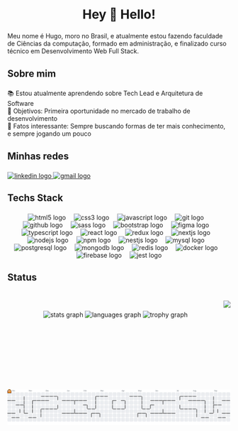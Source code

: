 <h1 align="center">Hey 👋 Hello!</h1>

###

<p align="left">Meu nome é Hugo, moro no Brasil, e atualmente estou fazendo faculdade de Ciências da computação, formado em administração, e finalizado curso técnico em Desenvolvimento Web Full Stack.</p>

###

<h2 align="left">Sobre mim</h2>

###

<p align="left">📚 Estou atualmente aprendendo sobre Tech Lead e Arquitetura de Software<br>🎯 Objetivos: Primeira oportunidade no mercado de trabalho de desenvolvimento<br>🎲 Fatos interessante: Sempre buscando formas de ter mais conhecimento, e sempre jogando um pouco</p>

###

<h2 align="left">Minhas redes</h2>

###

<div align="left">
  <a href="https://www.linkedin.com/in/hugozauad/" target="_blank">
    <img src="https://raw.githubusercontent.com/maurodesouza/profile-readme-generator/master/src/assets/icons/social/linkedin/default.svg" width="52" height="40" alt="linkedin logo"  />
  </a>
  <a href="hugozeymer@gmail.com" target="_blank">
    <img src="https://raw.githubusercontent.com/maurodesouza/profile-readme-generator/master/src/assets/icons/social/gmail/default.svg" width="52" height="40" alt="gmail logo"  />
  </a>
</div>

###

<h2 align="left">Techs Stack</h2>

###

<div align="center">
  <img src="https://skillicons.dev/icons?i=html" height="40" alt="html5 logo"  />
  <img width="10" />
  <img src="https://skillicons.dev/icons?i=css" height="40" alt="css3 logo"  />
  <img width="10" />
  <img src="https://skillicons.dev/icons?i=js" height="40" alt="javascript logo"  />
  <img width="10" />
  <img src="https://skillicons.dev/icons?i=git" height="40" alt="git logo"  />
  <img width="10" />
  <img src="https://skillicons.dev/icons?i=github" height="40" alt="github logo"  />
  <img width="10" />
  <img src="https://skillicons.dev/icons?i=sass" height="40" alt="sass logo"  />
  <img width="10" />
  <img src="https://skillicons.dev/icons?i=bootstrap" height="40" alt="bootstrap logo"  />
  <img width="10" />
  <img src="https://skillicons.dev/icons?i=figma" height="40" alt="figma logo"  />
  <img width="10" />
  <img src="https://skillicons.dev/icons?i=ts" height="40" alt="typescript logo"  />
  <img width="10" />
  <img src="https://skillicons.dev/icons?i=react" height="40" alt="react logo"  />
  <img width="10" />
  <img src="https://skillicons.dev/icons?i=redux" height="40" alt="redux logo"  />
  <img width="10" />
  <img src="https://skillicons.dev/icons?i=nextjs" height="40" alt="nextjs logo"  />
  <img width="10" />
  <img src="https://skillicons.dev/icons?i=nodejs" height="40" alt="nodejs logo"  />
  <img width="10" />
  <img src="https://cdn.simpleicons.org/npm/CB3837" height="40" alt="npm logo"  />
  <img width="10" />
  <img src="https://skillicons.dev/icons?i=nestjs" height="40" alt="nestjs logo"  />
  <img width="10" />
  <img src="https://skillicons.dev/icons?i=mysql" height="40" alt="mysql logo"  />
  <img width="10" />
  <img src="https://skillicons.dev/icons?i=postgres" height="40" alt="postgresql logo"  />
  <img width="10" />
  <img src="https://skillicons.dev/icons?i=mongodb" height="40" alt="mongodb logo"  />
  <img width="10" />
  <img src="https://skillicons.dev/icons?i=redis" height="40" alt="redis logo"  />
  <img width="10" />
  <img src="https://skillicons.dev/icons?i=docker" height="40" alt="docker logo"  />
  <img width="10" />
  <img src="https://skillicons.dev/icons?i=firebase" height="40" alt="firebase logo"  />
  <img width="10" />
  <img src="https://skillicons.dev/icons?i=jest" height="40" alt="jest logo"  />
</div>

###

<h2 align="left">Status</h2>

###

<br clear="both">

<img align="right" height="200" src="https://i.pinimg.com/originals/79/9e/0d/799e0d7779f6ea6c3a89885ff60c55af.gif"  />

###

<div align="center">
  <img src="https://github-readme-stats.vercel.app/api?username=HugoZAuad&hide_title=false&hide_rank=false&show_icons=true&include_all_commits=true&count_private=true&disable_animations=false&theme=onedark&locale=pt-br&hide_border=false&order=1" height="150" alt="stats graph"  />
  <img src="https://github-readme-stats.vercel.app/api/top-langs?username=HugoZAuad&locale=pt-br&hide_title=false&layout=compact&card_width=320&langs_count=5&theme=onedark&hide_border=false&order=2" height="150" alt="languages graph"  />
  <img src="https://github-profile-trophy.vercel.app?username=HugoZAuad&theme=darkhub&column=-1&row=1&margin-w=8&margin-h=8&no-bg=false&no-frame=false&order=4" height="150" alt="trophy graph"  />
</div>

###

<br clear="both">

<picture>
  <source media="(prefers-color-scheme: dark)" srcset="https://raw.githubusercontent.com/HugoZAuad/HugoZAuad/output/pacman-contribution-graph-dark.svg">
  <source media="(prefers-color-scheme: light)" srcset="https://raw.githubusercontent.com/HugoZAuad/HugoZAuad/output/pacman-contribution-graph.svg">
  <img alt="pacman contribution graph" src="https://raw.githubusercontent.com/HugoZAuad/HugoZAuad/output/pacman-contribution-graph.svg">
</picture>

###
